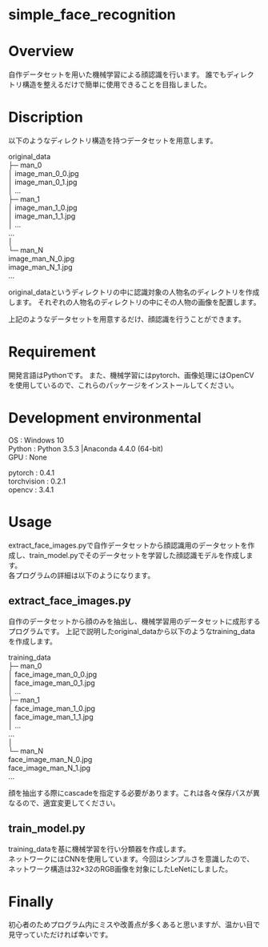 simple_face_recognition
====

# Overview
自作データセットを用いた機械学習による顔認識を行います。
誰でもディレクトリ構造を整えるだけで簡単に使用できることを目指しました。


# Discription
以下のようなディレクトリ構造を持つデータセットを用意します。

original_data  
	├─ man_0  
	│	image_man_0_0.jpg  
	│	image_man_0_1.jpg  
	│	...  
	├─ man_1  
	│	image_man_1_0.jpg  
	│	image_man_1_1.jpg  
	│	...  
	...  
	│  
	└─ man_N  
		image_man_N_0.jpg  
		image_man_N_1.jpg  
		...  

original_dataというディレクトリの中に認識対象の人物名のディレクトリを作成します。
それぞれの人物名のディレクトリの中にその人物の画像を配置します。

上記のようなデータセットを用意するだけ、顔認識を行うことができます。

# Requirement
開発言語はPythonです。
また、機械学習にはpytorch、画像処理にはOpenCVを使用しているので、これらのパッケージをインストールしてください。


# Development environmental
OS : Windows 10  
Python : Python 3.5.3 |Anaconda 4.4.0 (64-bit)  
GPU : None  

pytorch : 0.4.1  
torchvision : 0.2.1  
opencv : 3.4.1  


# Usage
extract_face_images.pyで自作データセットから顔認識用のデータセットを作成し、train_model.pyでそのデータセットを学習した顔認識モデルを作成します。  
各プログラムの詳細は以下のようになります。

## extract_face_images.py
自作のデータセットから顔のみを抽出し、機械学習用のデータセットに成形するプログラムです。
上記で説明したoriginal_dataから以下のようなtraining_dataを作成します。

training_data    
	├─ man_0    
	│	face_image_man_0_0.jpg    
	│	face_image_man_0_1.jpg    
	│	...    
	├─ man_1    
	│	face_image_man_1_0.jpg    
	│	face_image_man_1_1.jpg    
	│	...    
	...    
	│    
	└─ man_N    
		face_image_man_N_0.jpg    
		face_image_man_N_1.jpg    
		...    

顔を抽出する際にcascadeを指定する必要があります。これは各々保存パスが異なるので、適宜変更してください。

## train_model.py
training_dataを基に機械学習を行い分類器を作成します。  
ネットワークにはCNNを使用しています。今回はシンプルさを意識したので、ネットワーク構造は32×32のRGB画像を対象にしたLeNetにしました。


# Finally
初心者のためプログラム内にミスや改善点が多くあると思いますが、温かい目で見守っていただければ幸いです。

